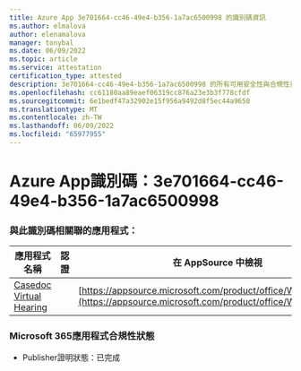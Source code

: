 ```yaml
---
title: Azure App 3e701664-cc46-49e4-b356-1a7ac6500998 的識別碼資訊
ms.author: elmalova
author: elenamalova
manager: tonybal
ms.date: 06/09/2022
ms.topic: article
ms.service: attestation
certification_type: attested
description: 3e701664-cc46-49e4-b356-1a7ac6500998 的所有可用安全性與合規性資訊。
ms.openlocfilehash: cc61180aa89eaef06319cc876a23e3b3f778cfdf
ms.sourcegitcommit: 6e1bedf47a32902e15f956a9492d8f5ec44a9650
ms.translationtype: MT
ms.contentlocale: zh-TW
ms.lasthandoff: 06/09/2022
ms.locfileid: "65977955"
---
```

# <a name="azure-app-id-3e701664-cc46-49e4-b356-1a7ac6500998"></a>Azure App識別碼：3e701664-cc46-49e4-b356-1a7ac6500998


### <a name="apps-associated-with-this-id"></a>與此識別碼相關聯的應用程式：
| **應用程式名稱** | **認證** | **在 AppSource 中檢視** |
|--------------|---------------|-----------------------|
| [Casedoc Virtual Hearing](../forward/WA200003164.md) |  | [https://appsource.microsoft.com/product/office/WA200003164](https://appsource.microsoft.com/product/office/WA200003164) |

### <a name="microsoft-365-app-compliance-status"></a>Microsoft 365應用程式合規性狀態
- Publisher證明狀態：已完成
